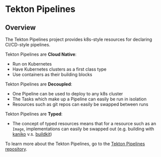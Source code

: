 # Tekton Pipelines

## Overview

The Tekton Pipelines project provides k8s-style resources for declaring CI/CD-style pipelines.

Tekton Pipelines are **Cloud Native**:

- Run on Kubernetes
- Have Kubernetes clusters as a first class type
- Use containers as their building blocks

Tekton Pipelines are **Decoupled**:

- One Pipeline can be used to deploy to any k8s cluster
- The Tasks which make up a Pipeline can easily be run in isolation
- Resources such as git repos can easily be swapped between runs

Tekton Pipelines are **Typed**:

- The concept of typed resources means that for a resource such as an `Image`, implementations can easily be swapped out (e.g. building with [kaniko](https://github.com/GoogleContainerTools/kaniko) v.s. [buildkit](https://github.com/moby/buildkit))

To learn more about the Tekton Pipelines, go to the [Tekton Pipelines repository](https://github.com/tektoncd/pipeline).
